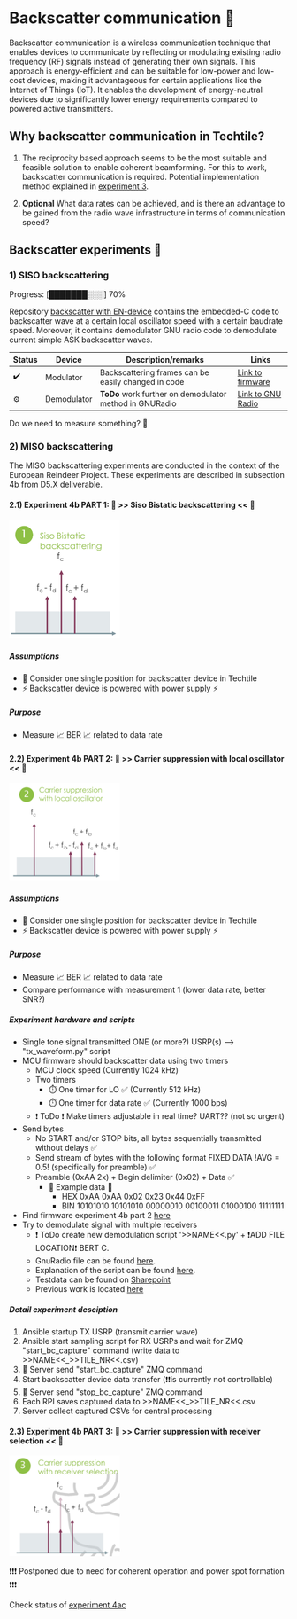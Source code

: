 # Backscatter communication 📡

Backscatter communication is a wireless communication technique that enables devices to communicate by reflecting or modulating existing radio frequency (RF) signals instead of generating their own signals. This approach is energy-efficient and can be suitable for low-power and low-cost devices, making it advantageous for certain applications like the Internet of Things (IoT). It enables the development of energy-neutral devices due to significantly lower energy requirements compared to powered active transmitters.

## Why backscatter communication in Techtile?

1) The reciprocity based approach seems to be the most suitable and feasible solution to enable coherent beamforming. For this to work, backscatter communication is required. Potential implementation method explained in [experiment 3](https://github.com/techtile-by-dramco/experiments/tree/main/03_geometry_based_beamforming).

2) **Optional** What data rates can be achieved, and is there an advantage to be gained from the radio wave infrastructure in terms of communication speed?


## Backscatter experiments 🧪

### 1) SISO backscattering

Progress: [███████░░░] 70%

Repository [backscatter with EN-device](https://github.com/techtile-by-dramco/EN-device-backscatter) contains the embedded-C code to backscatter wave at a certain local oscillator speed with a certain baudrate speed.
Moreover, it contains demodulator GNU radio code to demodulate current simple ASK backscatter waves.

| Status | Device | Description/remarks | Links | 
|-|-|-|-|
|✔️ | Modulator | Backscattering frames can be easily changed in code | [Link to firmware](https://github.com/techtile-by-dramco/EN-device-backscatter/tree/main/firmware-vscode) |
|⚙️ | Demodulator | **ToDo** work further on demodulator method in GNURadio | [Link to GNU Radio](https://github.com/techtile-by-dramco/EN-device-backscatter/tree/main/gnuradio/receiver) |

Do we need to measure something? 🤔

### 2) MISO backscattering

The MISO backscattering experiments are conducted in the context of the European Reindeer Project. These experiments are described in subsection 4b from D5.X deliverable.

#### 2.1) Experiment 4b PART 1: 🧪 >> Siso Bistatic backscattering << 🧪

<img src="https://github.com/techtile-by-dramco/experiments/blob/main/04_backscatter_communication/figures/Siso_Bistatic_backscattering.jpg" width="200"/>

##### Assumptions
* 📍 Consider one single position for backscatter device in Techtile
* ⚡ Backscatter device is powered with power supply ⚡
  
##### Purpose 
* Measure 📈 BER 📈 related to data rate


#### 2.2) Experiment 4b PART 2: 🧪 >> Carrier suppression with local oscillator << 🧪

<img src="https://github.com/techtile-by-dramco/experiments/blob/main/04_backscatter_communication/figures/Carrier_suppression_lo.jpg" width="200"/>

##### Assumptions
* 📍 Consider one single position for backscatter device in Techtile
* ⚡ Backscatter device is powered with power supply ⚡
  
##### Purpose 
* Measure 📈 BER 📈 related to data rate
* Compare performance with measurement 1 (lower data rate, better SNR?)

##### Experiment hardware and scripts
* Single tone signal transmitted ONE (or more?) USRP(s) --> "tx_waveform.py" script
* MCU firmware should backscatter data using two timers
	* MCU clock speed (Currently 1024 kHz)
	* Two timers
		* ⏱️ One timer for LO ✅ (Currently 512 kHz)
  		* ⏱️ One timer for data rate ✅ (Currently 1000 bps)
	* ❗ ToDo ❗ Make timers adjustable in real time? UART?? (not so urgent)
* Send bytes
	* No START and/or STOP bits, all bytes sequentially transmitted without delays ✅
	* Send stream of bytes with the following format FIXED DATA !AVG = 0.5! (specifically for preamble) ✅
 	* Preamble (0xAA 2x) + Begin delimiter (0x02) + Data ✅
    	*  📙 Example data 📙
	        *  HEX 0xAA 0xAA 0x02 0x23 0x44 0xFF
	        *  BIN 10101010 10101010 00000010 00100011 01000100 11111111
 * Find firmware experiment 4b part 2 [here](https://github.com/techtile-by-dramco/EN-device-backscatter/tree/main/firmware-vscode-exp-4b-part-2)
 * Try to demodulate signal with multiple receivers
 	* ❗ ToDo  create new demodulation script '>>NAME<<.py' + ❗ADD FILE LOCATION❗ BERT C.
  	*  GnuRadio file can be found [here](https://github.com/BertCox/EN-device-backscatter/blob/main/gnuradio/receiver/OOK_demod_resample.grc).
  	* Explanation of the script can be found [here](https://github.com/techtile-by-dramco/EN-device-backscatter/blob/main/gnuradio/Demodulation.md).
   	* Testdata can be found on [Sharepoint](https://kuleuven.sharepoint.com/:u:/r/sites/T0002057/Shared%20Documents/General/03_Research/01_Projects/Reindeer/Dataset/20240521_testdataBackscattering/backscatterdata_917MHz_20cm_13dBm?csf=1&web=1&e=IOmhK7) 	
  	* Previous work is located [here](https://github.com/techtile-by-dramco/EN-device-backscatter/tree/main/gnuradio/receiver)

##### Detail experiment desciption

1. Ansible startup TX USRP (transmit carrier wave)
2. Ansible start sampling script for RX USRPs and wait for ZMQ "start_bc_capture" command (write data to >>NAME<<_>>TILE_NR<<.csv)
3. 📧 Server send "start_bc_capture" ZMQ command
4. Start backscatter device data transfer (❗❗is currently not controllable)
5. 📧 Server send "stop_bc_capture" ZMQ command
6. Each RPI saves captured data to >>NAME<<_>>TILE_NR<<.csv
7. Server collect captured CSVs for central processing

#### 2.3) Experiment 4b PART 3: 🧪 >> Carrier suppression with receiver selection << 🧪

<img src="https://github.com/techtile-by-dramco/experiments/blob/main/04_backscatter_communication/figures/Carrier_suppression_receiver_selection.jpg" width="200"/>

❗❗❗ Postponed due to need for coherent operation and power spot formation ❗❗❗

Check status of [experiment 4ac](https://github.com/techtile-by-dramco/experiments/tree/main/02_reciprocity_based_beamforming)
